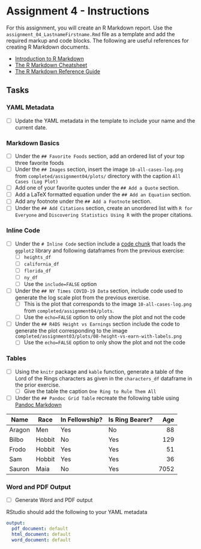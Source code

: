 # Assignment 4 - Instructions

For this assignment, you will create an R Markdown report. Use the `assignment_04_LastnameFirstname.Rmd` file as a template and add the required markup and code blocks. The following are useful references for creating R Markdown documents. 

* [Introduction to R Markdown](https://rmarkdown.rstudio.com/lesson-1.html)
* [The R Markdown Cheatsheet](https://www.rstudio.com/wp-content/uploads/2016/03/rmarkdown-cheatsheet-2.0.pdf)
* [The R Markdown Reference Guide](https://www.rstudio.com/wp-content/uploads/2015/03/rmarkdown-reference.pdf)

## Tasks

### YAML Metadata

- [ ] Update the YAML metadata in the template to include your name and the current date. 

### Markdown Basics

- [ ] Under the `## Favorite Foods` section, add an ordered list of your top three favorite foods
- [ ] Under the `## Images` section, insert the image `10-all-cases-log.png` from `completed/assignment04/plots/` directory with the caption `All Cases (Log Plot)`
- [ ] Add one of your favorite quotes under the `## Add a Quote` section.
- [ ] Add a LaTeX formatted equation under the `## Add an Equation` section.
- [ ] Add any footnote under the `## Add a Footnote` section.
- [ ] Under the `## Add Citations` section, create an unordered list with `R for Everyone` and `Discovering Statistics Using R` with the proper citations.  

### Inline Code

- [ ] Under the `# Inline Code` section include a [code chunk](https://rmarkdown.rstudio.com/lesson-3.html) that loads the `ggplot2` library and following dataframes from the previous exercise: 
   - [ ] `heights_df`
   - [ ] `california_df`
   - [ ] `florida_df`
   - [ ] `ny_df` 
   - [ ] Use the `include=FALSE` option
- [ ] Under the `## NY Times COVID-19 Data` section, include code used to generate the log scale plot from the previous exercise.  
   - [ ] This is the plot that corresponds to the image `10-all-cases-log.png` from `completed/assignment04/plots`.  
   - [ ] Use the `echo=FALSE` option to only show the plot and not the code
- [ ] Under the `## R4DS Height vs Earnings` section include the code to generate the plot corresponding to the image `completed/assignment03/plots/08-height-vs-earn-with-labels.png`
   - [ ] Use the `echo=FALSE` option to only show the plot and not the code

### Tables

- [ ] Using the `knitr` package and `kable` function, generate a table of the Lord of the Rings characters as given in the `characters_df` dataframe in the prior exercise.  
   - [ ] Give the table the caption `One Ring to Rule Them All`
- [ ] Under the `## Pandoc Grid Table` recreate the following table using [Pandoc Markdown](https://pandoc.org/MANUAL.html#tables)

| Name      | Race      | In Fellowship? | Is Ring Bearer? | Age    |
|-----------|-----------|----------------|-----------------|-------:|
| Aragon    | Men       | Yes            | No             | 88     |
| Bilbo        | Hobbit    | No            | Yes            | 129    |
| Frodo        | Hobbit   | Yes           | Yes            | 51     |
| Sam      | Hobbit   | Yes           | Yes            | 36     |
| Sauron    | Maia     | No            | Yes            | 7052   |

### Word and PDF Output

- [ ] Generate Word and PDF output

RStudio should add the following to your YAML metadata

```yaml
output:
  pdf_document: default
  html_document: default
  word_document: default
```

